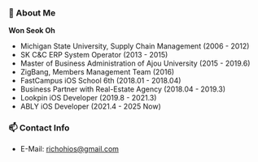 ### 💬 About Me 

**Won Seok Oh**

   * Michigan State University, Supply Chain Management (2006 - 2012)
   * SK C&C ERP System Operator (2013 - 2015)
   * Master of Business Administration of Ajou University (2015 - 2019.6)
   * ZigBang, Members Management Team (2016)
   * FastCampus iOS School 6th (2018.01 - 2018.04)  
   * Business Partner with Real-Estate Agency (2018.04 - 2019.3)
   * Lookpin iOS Developer (2019.8 - 2021.3)
   * ABLY iOS Developer (2021.4 - 2025 Now)
   
### 📫 Contact Info

* E-Mail: richohios@gmail.com

<!--
**richoh86/richoh86** is a ✨ _special_ ✨ repository because its `README.md` (this file) appears on your GitHub profile.

Here are some ideas to get you started:

- 🔭 I’m currently working on ...
- 🌱 I’m currently learning ...
- 👯 I’m looking to collaborate on ...
- 🤔 I’m looking for help with ...
- 💬 Ask me about ...
- 📫 How to reach me: ...
- 😄 Pronouns: ...
- ⚡ Fun fact: ...
-->
